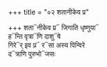 +++
title = "०२ शतानीकेव प्र"

+++
शता᳓नीकेव प्र᳓ जिगाति धृष्णुया᳓  
ह᳓न्ति वृत्रा᳓णि दाशु᳓षे  
गिरे᳓र् इव प्र᳓ र᳓सा अस्य पिन्विरे  
द᳓त्राणि पुरुभो᳓जसः